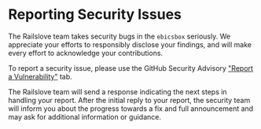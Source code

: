 # Reporting Security Issues

The Railslove team takes security bugs in the `ebicsbox` seriously. We appreciate your efforts to responsibly disclose your findings, and will make every effort to acknowledge your contributions.

To report a security issue, please use the GitHub Security Advisory ["Report a Vulnerability"](https://github.com/railslove/ebicsbox/security/advisories/new) tab.

The Railslove team will send a response indicating the next steps in handling your report. After the initial reply to your report, the security team will inform you about the progress towards a fix and full announcement and may ask for additional information or guidance.